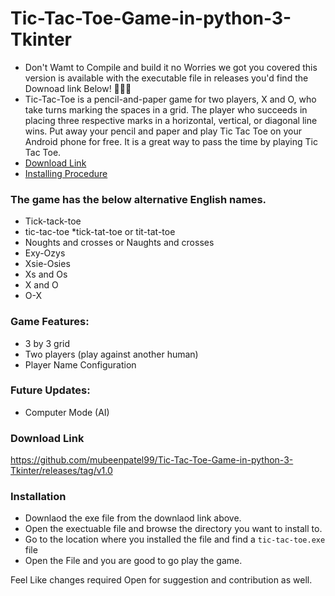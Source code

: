 # Tic-Tac-Toe-Game-in-python-3-Tkinter
* Don't Wamt to Compile and build it no Worries we got you covered this version is available with the executable file in releases you'd find the Downoad link Below! 👨‍💻🤳
* Tic-Tac-Toe is a pencil-and-paper game for two players, X and O, who take turns marking the spaces in a grid. The player who succeeds in placing three respective marks in a horizontal, vertical, or diagonal line wins. Put away your pencil and paper and play Tic Tac Toe on your Android phone for free. It is a great way to pass the time by playing Tic Tac Toe.
* [Download Link](###Download-Link)
* [Installing Procedure](###Installation)

### The game has the below alternative English names.
* Tick-tack-toe 
* tic-tac-toe 
*tick-tat-toe or tit-tat-toe
* Noughts and crosses or Naughts and crosses
* Exy-Ozys
* Xsie-Osies
* Xs and Os
* X and O
* O-X
### Game Features:
* 3 by 3 grid
* Two players (play against another human)
* Player Name Configuration
### Future Updates:
* Computer Mode (AI)

### Download Link
<https://github.com/mubeenpatel99/Tic-Tac-Toe-Game-in-python-3-Tkinter/releases/tag/v1.0>

### Installation
* Downlaod the exe file from the downlaod link above.
* Open the exectuable file and browse the directory you want to install to.
* Go to the location where you installed the file and find a ``` tic-tac-toe.exe ``` file
* Open the File and you are good to go play the game.

Feel Like changes required Open for suggestion and contribution as well.
